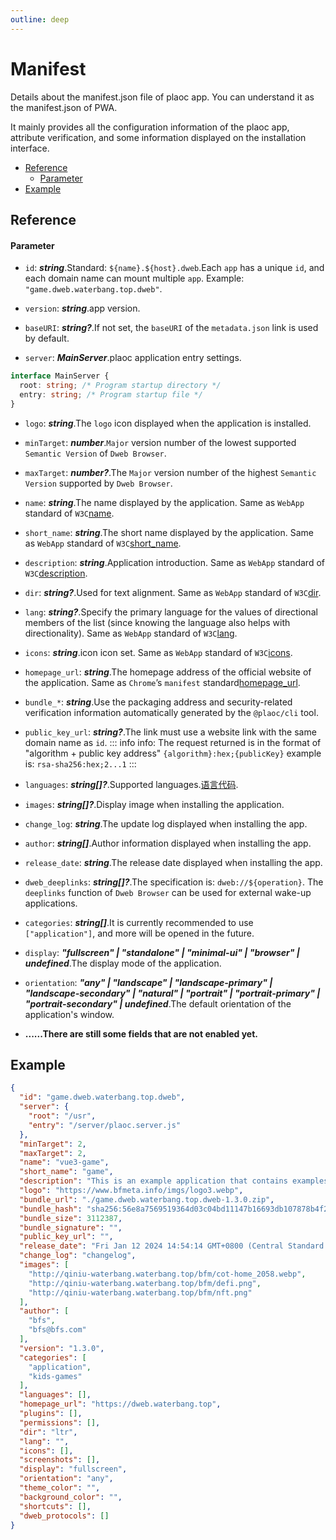 ```yaml
---
outline: deep
---
```


# Manifest

Details about the manifest.json file of plaoc app. You can understand it as the manifest.json of PWA.

It mainly provides all the configuration information of the plaoc app, attribute verification, and some information displayed on the installation interface.

- [Reference](#reference)
  - [Parameter](#parameter)
- [Example](#example)

 
## Reference

#### Parameter

- `id`: __*string*__.Standard: `${name}.${host}.dweb`.Each `app` has a unique `id`, and each domain name can mount multiple `app`. Example: `"game.dweb.waterbang.top.dweb"`.
- `version`: __*string*__.app version.
- `baseURI`: __*string?*__.If not set, the `baseURI` of the `metadata.json` link is used by default.



- `server`: __*MainServer*__.plaoc application entry settings.
```ts
interface MainServer {
  root: string; /* Program startup directory */
  entry: string; /* Program startup file */
}
```
- `logo`: __*string*__.The `logo` icon displayed when the application is installed.
- `minTarget`: __*number*__.`Major` version number of the lowest supported `Semantic Version` of `Dweb Browser`.
- `maxTarget`: __*number?*__.The `Major` version number of the highest `Semantic Version` supported by `Dweb Browser`.

- `name`: __*string*__.The name displayed by the application. Same as `WebApp` standard of `W3C`[name](https://w3c.github.io/manifest/#dfn-name).
- `short_name`: __*string*__.The short name displayed by the application. Same as `WebApp` standard of `W3C`[short_name](https://w3c.github.io/manifest/#dfn-short_name).
- `description`: __*string*__.Application introduction. Same as `WebApp` standard of `W3C`[description](https://w3c.github.io/manifest/#description-member).
- `dir`: __*string?*__.Used for text alignment. Same as `WebApp` standard of `W3C`[dir](https://w3c.github.io/manifest/#dir-member).
- `lang`: __*string?*__.Specify the primary language for the values of directional members of the list (since knowing the language also helps with directionality). Same as `WebApp` standard of `W3C`[lang](https://w3c.github.io/manifest/#lang-member).
- `icons`: __*string*__.icon icon set. Same as `WebApp` standard of `W3C`[icons](https://w3c.github.io/manifest/#icons-member).

- `homepage_url`: __*string*__.The homepage address of the official website of the application. Same as `Chrome`’s `manifest` standard[homepage_url](https://developer.chrome.com/docs/extensions/mv3/manifest/homepage_url/).

- `bundle_*`: __*string*__.Use the packaging address and security-related verification information automatically generated by the `@plaoc/cli` tool.
- `public_key_url`: __*string?*__.The link must use a website link with the same domain name as `id`.
::: info info: The request returned is in the format of "algorithm + public key address" `{algorithm}:hex;{publicKey}`
 example is: `rsa-sha256:hex;2...1`
:::

- `languages`: __*string[]?*__.Supported languages.[语言代码](http://www.lingoes.net/zh/translator/langcode.htm).
- `images`: __*string[]?*__.Display image when installing the application.
- `change_log`: __*string*__.The update log displayed when installing the app.
- `author`: __*string[]*__.Author information displayed when installing the app.
- `release_date`: __*string*__.The release date displayed when installing the app.
- `dweb_deeplinks`: __*string[]?*__.The specification is: `dweb://${operation}`. The `deeplinks` function of `Dweb Browser` can be used for external wake-up applications.
- `categories`: __*string[]*__.It is currently recommended to use `["application"]`, and more will be opened in the future.
- `display`: __*"fullscreen" | "standalone" | "minimal-ui" | "browser" | undefined*__.The display mode of the application.
- `orientation`: __*"any" | "landscape" | "landscape-primary" | "landscape-secondary" | "natural" | "portrait" | "portrait-primary" | "portrait-secondary" | undefined*__.The default orientation of the application's window.
- __......There are still some fields that are not enabled yet.__

## Example
```json
{
  "id": "game.dweb.waterbang.top.dweb",
  "server": {
    "root": "/usr",
    "entry": "/server/plaoc.server.js"
  },
  "minTarget": 2,
  "maxTarget": 2,
  "name": "vue3-game",
  "short_name": "game",
  "description": "This is an example application that contains examples of all components of dweb_plugins.",
  "logo": "https://www.bfmeta.info/imgs/logo3.webp",
  "bundle_url": "./game.dweb.waterbang.top.dweb-1.3.0.zip",
  "bundle_hash": "sha256:56e8a7569519364d03c04bd11147b16693db107878b4f27b827617e5f4dfb650",
  "bundle_size": 3112387,
  "bundle_signature": "",
  "public_key_url": "",
  "release_date": "Fri Jan 12 2024 14:54:14 GMT+0800 (Central Standard Time)",
  "change_log": "changelog",
  "images": [
    "http://qiniu-waterbang.waterbang.top/bfm/cot-home_2058.webp",
    "http://qiniu-waterbang.waterbang.top/bfm/defi.png",
    "http://qiniu-waterbang.waterbang.top/bfm/nft.png"
  ],
  "author": [
    "bfs",
    "bfs@bfs.com"
  ],
  "version": "1.3.0",
  "categories": [
    "application",
    "kids-games"
  ],
  "languages": [],
  "homepage_url": "https://dweb.waterbang.top",
  "plugins": [],
  "permissions": [],
  "dir": "ltr",
  "lang": "",
  "icons": [],
  "screenshots": [],
  "display": "fullscreen",
  "orientation": "any",
  "theme_color": "",
  "background_color": "",
  "shortcuts": [],
  "dweb_protocols": []
}
```